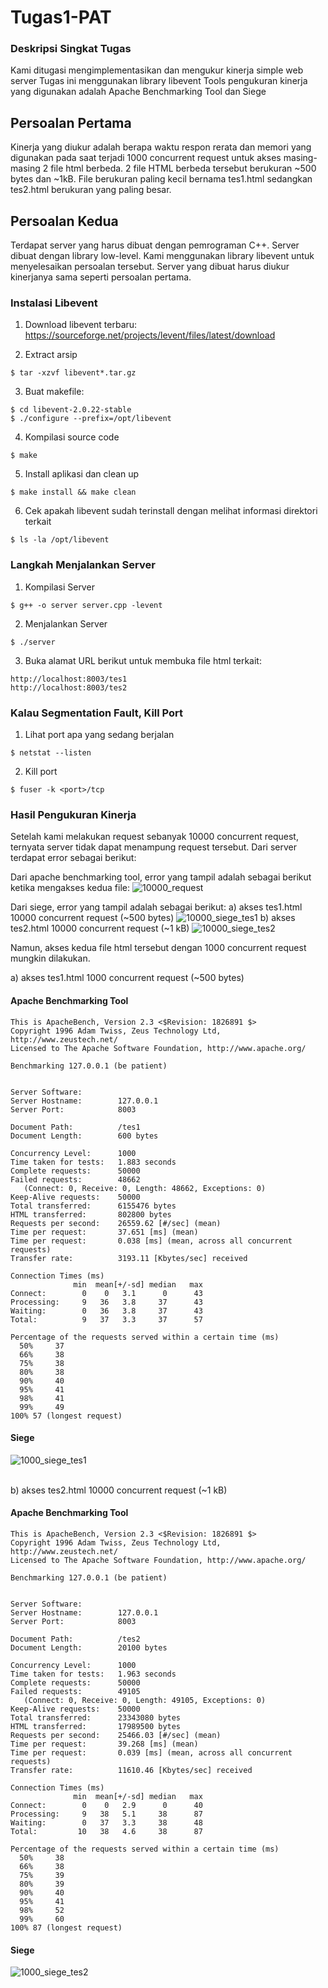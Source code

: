 # Tugas1-PAT
### Deskripsi Singkat Tugas
Kami ditugasi mengimplementasikan dan mengukur kinerja simple web server
Tugas ini menggunakan library libevent
Tools pengukuran kinerja yang digunakan adalah Apache Benchmarking Tool dan Siege

## Persoalan Pertama
<Tambahkan lagi disini>
Kinerja yang diukur adalah berapa waktu respon rerata dan memori yang digunakan pada saat terjadi 1000 concurrent request untuk akses masing-masing 2 file html berbeda. 2 file HTML berbeda tersebut berukuran ~500 bytes dan ~1kB. File berukuran paling kecil bernama tes1.html sedangkan tes2.html berukuran yang paling besar.

## Persoalan Kedua
Terdapat server yang harus dibuat dengan pemrograman C++. Server dibuat dengan library low-level. Kami menggunakan library libevent untuk menyelesaikan persoalan tersebut. Server yang dibuat harus diukur kinerjanya sama seperti persoalan pertama.

### Instalasi Libevent
1) Download libevent terbaru:
https://sourceforge.net/projects/levent/files/latest/download

2) Extract arsip
```
$ tar -xzvf libevent*.tar.gz
```

3) Buat makefile:
```
$ cd libevent-2.0.22-stable
$ ./configure --prefix=/opt/libevent
```

4) Kompilasi source code
```
$ make
```
5) Install aplikasi dan clean up
```
$ make install && make clean
```
6) Cek apakah libevent sudah terinstall dengan melihat informasi direktori terkait
```
$ ls -la /opt/libevent
```

### Langkah Menjalankan Server
1) Kompilasi Server
```
$ g++ -o server server.cpp -levent
```
2) Menjalankan Server
```
$ ./server
```
3) Buka alamat URL berikut untuk membuka file html terkait:
```
http://localhost:8003/tes1
http://localhost:8003/tes2
```
### Kalau Segmentation Fault, Kill Port
1) Lihat port apa yang sedang berjalan
```
$ netstat --listen
```
2) Kill port
```
$ fuser -k <port>/tcp
```

### Hasil Pengukuran Kinerja
Setelah kami melakukan request sebanyak 10000 concurrent request, ternyata server tidak dapat menampung request tersebut.
Dari server terdapat error sebagai berikut:

Dari apache benchmarking tool, error yang tampil adalah sebagai berikut ketika mengakses kedua file:
![10000_request](Screenshot/10000_request.png)

Dari siege, error yang tampil adalah sebagai berikut:
a) akses tes1.html 10000 concurrent request (~500 bytes)
![10000_siege_tes1](Screenshot/10000_siege_tes1.JPG)
b) akses tes2.html 10000 concurrent request (~1 kB)
![10000_siege_tes2](Screenshot/10000_siege_tes2.png)

Namun, akses kedua file html tersebut dengan 1000 concurrent request mungkin dilakukan.

<a>a) akses tes1.html 1000 concurrent request (~500 bytes)
#### Apache Benchmarking Tool
```
This is ApacheBench, Version 2.3 <$Revision: 1826891 $>
Copyright 1996 Adam Twiss, Zeus Technology Ltd, http://www.zeustech.net/
Licensed to The Apache Software Foundation, http://www.apache.org/

Benchmarking 127.0.0.1 (be patient)


Server Software:        
Server Hostname:        127.0.0.1
Server Port:            8003

Document Path:          /tes1
Document Length:        600 bytes

Concurrency Level:      1000
Time taken for tests:   1.883 seconds
Complete requests:      50000
Failed requests:        48662
   (Connect: 0, Receive: 0, Length: 48662, Exceptions: 0)
Keep-Alive requests:    50000
Total transferred:      6155476 bytes
HTML transferred:       802800 bytes
Requests per second:    26559.62 [#/sec] (mean)
Time per request:       37.651 [ms] (mean)
Time per request:       0.038 [ms] (mean, across all concurrent requests)
Transfer rate:          3193.11 [Kbytes/sec] received

Connection Times (ms)
              min  mean[+/-sd] median   max
Connect:        0    0   3.1      0      43
Processing:     9   36   3.8     37      43
Waiting:        0   36   3.8     37      43
Total:          9   37   3.3     37      57

Percentage of the requests served within a certain time (ms)
  50%     37
  66%     38
  75%     38
  80%     38
  90%     40
  95%     41
  98%     41
  99%     49
100% 57 (longest request)
```
#### Siege
![1000_siege_tes1](Screenshot/1000_siege_tes1.JPG)

<br>b) akses tes2.html 10000 concurrent request (~1 kB)
#### Apache Benchmarking Tool
```
This is ApacheBench, Version 2.3 <$Revision: 1826891 $>
Copyright 1996 Adam Twiss, Zeus Technology Ltd, http://www.zeustech.net/
Licensed to The Apache Software Foundation, http://www.apache.org/

Benchmarking 127.0.0.1 (be patient)


Server Software:        
Server Hostname:        127.0.0.1
Server Port:            8003

Document Path:          /tes2
Document Length:        20100 bytes

Concurrency Level:      1000
Time taken for tests:   1.963 seconds
Complete requests:      50000
Failed requests:        49105
   (Connect: 0, Receive: 0, Length: 49105, Exceptions: 0)
Keep-Alive requests:    50000
Total transferred:      23343080 bytes
HTML transferred:       17989500 bytes
Requests per second:    25466.03 [#/sec] (mean)
Time per request:       39.268 [ms] (mean)
Time per request:       0.039 [ms] (mean, across all concurrent requests)
Transfer rate:          11610.46 [Kbytes/sec] received

Connection Times (ms)
              min  mean[+/-sd] median   max
Connect:        0    0   2.9      0      40
Processing:     9   38   5.1     38      87
Waiting:        0   37   3.3     38      48
Total:         10   38   4.6     38      87

Percentage of the requests served within a certain time (ms)
  50%     38
  66%     38
  75%     39
  80%     39
  90%     40
  95%     41
  98%     52
  99%     60
100% 87 (longest request)
```
#### Siege
![1000_siege_tes2](Screenshot/1000_siege_tes2.JPG)
